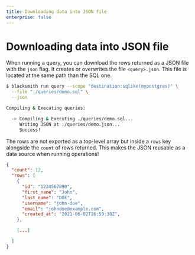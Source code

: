 ```yaml
---
title: Downloading data into JSON file
enterprise: false
---
```


# Downloading data into JSON file

When running a query, you can download the rows returned as a JSON file with the
`json` flag. It creates or overwrites the file `<query>.json`. This file is located
at the same path than the SQL one.
```bash
$ blacksmith run query --scope "destination:sqlike(mypostgres)" \
  --file "./queries/demo.sql" \
  --json

Compiling & Executing queries:

  -> Compiling & Executing ./queries/demo.sql...
     Writing JSON at ./queries/demo.json...
     Success!

```

The rows are not exported as a top-level array but inside a `rows` key alongside
the `count` of rows returned. This makes the JSON reusable as a data source when
running operations!
```json
{
  "count": 12,
  "rows": [
    {
      "id": "1234567890",
      "first_name": "John",
      "last_name": "DOE",
      "username": "john-doe",
      "email": "johndoe@example.com",
      "created_at": "2021-06-02T16:59:30Z",
    },

    [...]

  ]
}

```
